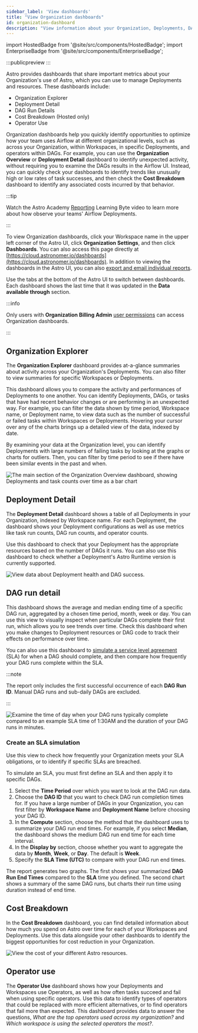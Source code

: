 ```yaml
---
sidebar_label: 'View dashboards'
title: "View Organization dashboards"
id: organization-dashboard
description: "View information about your Organization, Deployments, DAGs, and costs."
---
```


import HostedBadge from '@site/src/components/HostedBadge';
import EnterpriseBadge from '@site/src/components/EnterpriseBadge';

<EnterpriseBadge/>

:::publicpreview
:::

Astro provides dashboards that share important metrics about your Organization's use of Astro, which you can use to manage Deployments and resources. These dashboards include:

- Organization Explorer
- Deployment Detail
- DAG Run Details
- Cost Breakdown (Hosted only)
- Operator Use

Organization dashboards help you quickly identify opportunities to optimize how your team uses Airflow at different organizational levels, such as across your Organization, within Workspaces, in specific Deployments, and operators within DAGs. For example, you can use the **Organization Overview** or **Deployment Detail** dashboard to identify unexpected activity, without requiring you to examine the DAGs results in the Airflow UI. Instead, you can quickly check your dashboards to identify trends like unusually high or low rates of task successes, and then check the **Cost Breakdown** dashboard to identify any associated costs incurred by that behavior.

:::tip

Watch the Astro Academy [Reporting](https://academy.astronomer.io/learning-bytes-reporting) Learning Byte video to learn more about how observe your teams' Airflow Deployments.

:::

To view Organization dashboards, click your Workspace name in the upper left corner of the Astro UI, click **Organization Settings**, and then click **Dashboards**. You can also access this page directly at [https://cloud.astronomer.io/dashboards](https://cloud.astronomer.io/dashboards). In addition to viewing the dashboards in the Astro UI, you can also [export and email individual reports](org-dash-exports.md).

Use the tabs at the bottom of the Astro UI to switch between dashboards. Each dashboard shows the last time that it was updated in the **Data available through** section.

:::info

Only users with **Organization Billing Admin** [user permissions](user-permissions.md#organization-roles) can access Organization dashboards.

:::

## Organization Explorer

The **Organization Explorer** dashboard provides at-a-glance summaries about activity across your Organization's Deployments. You can also filter to view summaries for specific Workspaces or Deployments.

This dashboard allows you to compare the activity and performances of Deployments to one another. You can identify Deployments, DAGs, or tasks that have had recent behavior changes or are performing in an unexpected way. For example, you can filter the data shown by time period, Workspace name, or Deployment name, to view data such as the number of successful or failed tasks within Workspaces or Deployments. Hovering your cursor over any of the charts brings up a detailed view of the data, indexed by date.

By examining your data at the Organization level, you can identify Deployments with large numbers of failing tasks by looking at the graphs or charts for outliers. Then, you can filter by time period to see if there have been similar events in the past and when.

![The main section of the Organization Overview dashboard, showing Deployments and task counts over time as a bar chart](/img/docs/dash-organization-overview.png)

## Deployment Detail

The **Deployment Detail** dashboard shows a table of all Deployments in your Organization, indexed by Workspace name. For each Deployment, the dashboard shows your Deployment configurations as well as use metrics like task run counts, DAG run counts, and operator counts.

Use this dashboard to check that your Deployment has the appropriate resources based on the number of DAGs it runs. You can also use this dashboard to check whether a Deployment's Astro Runtime version is currently supported.

![View data about Deployment health and DAG success.](/img/docs/dash-deployment-detail.png)

## DAG run detail

This dashboard shows the average and median ending time of a specific DAG run, aggregated by a chosen time period, month, week or day. You can use this view to visually inspect when particular DAGs complete their first run, which allows you to see trends over time. Check this dashboard when you make changes to Deployment resources or DAG code to track their effects on performance over time.

You can also use this dashboard to [simulate a service level agreement](#create-an-sla-simulation) (SLA) for when a DAG should complete, and then compare how frequently your DAG runs complete within the SLA.

:::note

The report only includes the first successful occurrence of each **DAG Run ID**. Manual DAG runs and sub-daily DAGs are excluded.

:::

![Examine the time of day when your DAG runs typically complete compared to an example SLA time of 1:30AM and the duration of your DAG runs in minutes.](/img/docs/dash-DAG-run-detail.png)

### Create an SLA simulation

Use this view to check how frequently your Organization meets your SLA obligations, or to identify if specific SLAs are breached.

To simulate an SLA, you must first define an SLA and then apply it to specific DAGs.

1. Select the **Time Period** over which you want to look at the DAG run data.
2. Choose the **DAG ID** that you want to check DAG run completion times for. If you have a large number of DAGs in your Organization, you can first filter by **Workspace Name** and **Deployment Name** before choosing your DAG ID.
3. In the **Compute** section, choose the method that the dashboard uses to summarize your DAG run end times. For example, if you select **Median**, the dashboard shows the medium DAG run end time for each time interval.
4. In the **Display by** section, choose whether you want to aggregate the data by **Month**, **Week**, or **Day**. The default is **Week**.
4. Specify the **SLA Time (UTC)** to compare with your DAG run end times.

The report generates two graphs. The first shows your summarized **DAG Run End Times** compared to the **SLA** time you defined. The second chart shows a summary of the same DAG runs, but charts their run time using duration instead of end time.

## Cost Breakdown

<HostedBadge/>

In the **Cost Breakdown** dashboard, you can find detailed information about how much you spend on Astro over time for each of your Workspaces and Deployments. Use this data alongside your other dashboards to identify the biggest opportunities for cost reduction in your Organization.

![View the cost of your different Astro resources.](/img/docs/dash-cost-breakdown.png)

## Operator use

The **Operator Use** dashboard shows how your Deployments and Workspaces use Operators, as well as how often tasks succeed and fail when using specific operators. Use this data to identify types of operators that could be replaced with more efficient alternatives, or to find operators that fail more than expected. This dashboard provides data to answer the questions, *What are the top operators used across my organization?* and *Which workspace is using the selected operators the most?*.